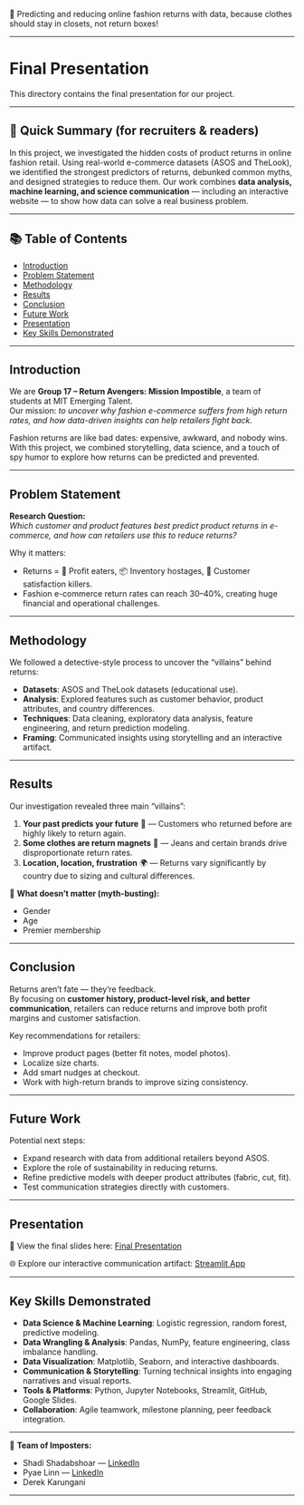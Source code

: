 🚀 Predicting and reducing online fashion returns with data, because clothes should stay in closets, not return boxes!

---

# Final Presentation  

This directory contains the final presentation for our project.  

---

## 🔎 Quick Summary (for recruiters & readers)  
In this project, we investigated the hidden costs of product returns in online fashion retail. Using real-world e-commerce datasets (ASOS and TheLook), we identified the strongest predictors of returns, debunked common myths, and designed strategies to reduce them. Our work combines **data analysis, machine learning, and science communication** — including an interactive website — to show how data can solve a real business problem.  

---

## 📚 Table of Contents  
* [Introduction](#introduction)  
* [Problem Statement](#problem-statement)  
* [Methodology](#methodology)  
* [Results](#results)  
* [Conclusion](#conclusion)  
* [Future Work](#future-work)  
* [Presentation](#presentation)  
* [Key Skills Demonstrated](#key-skills-demonstrated)  

---

## Introduction  
We are **Group 17 – Return Avengers: Mission Impostible**, a team of students at MIT Emerging Talent.  
Our mission: *to uncover why fashion e-commerce suffers from high return rates, and how data-driven insights can help retailers fight back.*  

Fashion returns are like bad dates: expensive, awkward, and nobody wins. With this project, we combined storytelling, data science, and a touch of spy humor to explore how returns can be predicted and prevented.  

---

## Problem Statement  
**Research Question:**  
*Which customer and product features best predict product returns in e-commerce, and how can retailers use this to reduce returns?*  

Why it matters:  
- Returns = 👻 Profit eaters, 📦 Inventory hostages, 😤 Customer satisfaction killers.  
- Fashion e-commerce return rates can reach 30–40%, creating huge financial and operational challenges.  

---

## Methodology  
We followed a detective-style process to uncover the “villains” behind returns:  

- **Datasets**: ASOS and TheLook datasets (educational use).  
- **Analysis**: Explored features such as customer behavior, product attributes, and country differences.  
- **Techniques**: Data cleaning, exploratory data analysis, feature engineering, and return prediction modeling.  
- **Framing**: Communicated insights using storytelling and an interactive artifact.  

---

## Results  
Our investigation revealed three main “villains”:  

1. **Your past predicts your future** 🔄 — Customers who returned before are highly likely to return again.  
2. **Some clothes are return magnets** 👖 — Jeans and certain brands drive disproportionate return rates.  
3. **Location, location, frustration** 🌍 — Returns vary significantly by country due to sizing and cultural differences.  

🚫 **What doesn’t matter (myth-busting):**  
- Gender  
- Age  
- Premier membership  

---

## Conclusion  
Returns aren’t fate — they’re feedback.  
By focusing on **customer history, product-level risk, and better communication**, retailers can reduce returns and improve both profit margins and customer satisfaction.  

Key recommendations for retailers:  
- Improve product pages (better fit notes, model photos).  
- Localize size charts.  
- Add smart nudges at checkout.  
- Work with high-return brands to improve sizing consistency.  

---

## Future Work  
Potential next steps:  
- Expand research with data from additional retailers beyond ASOS.  
- Explore the role of sustainability in reducing returns.  
- Refine predictive models with deeper product attributes (fabric, cut, fit).  
- Test communication strategies directly with customers.  

---

## Presentation  
🎥 View the final slides here: [Final Presentation](https://docs.google.com/presentation/d/1GPk4_QpO7Gsd5OA8nlwXOB8Aq1wA7i_g/edit?slide=id.p1#slide=id.p1)  

🌐 Explore our interactive communication artifact: [Streamlit App](https://cdsp17.streamlit.app/)  

---

## Key Skills Demonstrated  
- **Data Science & Machine Learning**: Logistic regression, random forest, predictive modeling.  
- **Data Wrangling & Analysis**: Pandas, NumPy, feature engineering, class imbalance handling.  
- **Data Visualization**: Matplotlib, Seaborn, and interactive dashboards.  
- **Communication & Storytelling**: Turning technical insights into engaging narratives and visual reports.  
- **Tools & Platforms**: Python, Jupyter Notebooks, Streamlit, GitHub, Google Slides.  
- **Collaboration**: Agile teamwork, milestone planning, peer feedback integration.  

---

👥 **Team of Imposters:**  
- Shadi Shadabshoar — [LinkedIn](https://www.linkedin.com/in/shadi-shadabshoar/)  
- Pyae Linn — [LinkedIn](https://www.linkedin.com/in/pyae-linn-2419a62a4/)  
- Derek Karungani  

---
